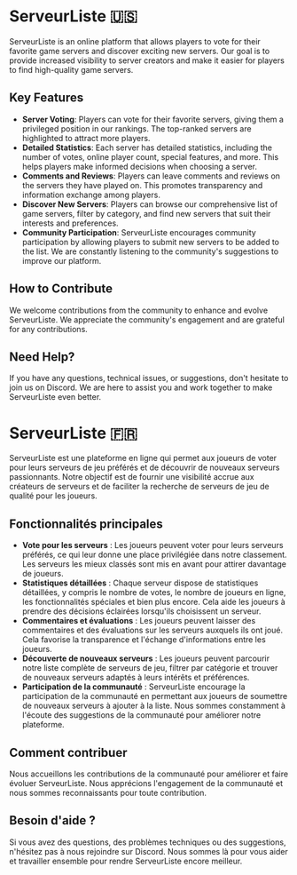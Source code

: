 # ServeurListe 🇺🇸

ServeurListe is an online platform that allows players to vote for their favorite game servers and discover exciting new servers. Our goal is to provide increased visibility to server creators and make it easier for players to find high-quality game servers.

## Key Features

- **Server Voting**: Players can vote for their favorite servers, giving them a privileged position in our rankings. The top-ranked servers are highlighted to attract more players.
- **Detailed Statistics**: Each server has detailed statistics, including the number of votes, online player count, special features, and more. This helps players make informed decisions when choosing a server.
- **Comments and Reviews**: Players can leave comments and reviews on the servers they have played on. This promotes transparency and information exchange among players.
- **Discover New Servers**: Players can browse our comprehensive list of game servers, filter by category, and find new servers that suit their interests and preferences.
- **Community Participation**: ServeurListe encourages community participation by allowing players to submit new servers to be added to the list. We are constantly listening to the community's suggestions to improve our platform.

## How to Contribute

We welcome contributions from the community to enhance and evolve ServeurListe. We appreciate the community's engagement and are grateful for any contributions.

## Need Help?

If you have any questions, technical issues, or suggestions, don't hesitate to join us on Discord. We are here to assist you and work together to make ServeurListe even better.


##


# ServeurListe 🇫🇷

ServeurListe est une plateforme en ligne qui permet aux joueurs de voter pour leurs serveurs de jeu préférés et de découvrir de nouveaux serveurs passionnants. Notre objectif est de fournir une visibilité accrue aux créateurs de serveurs et de faciliter la recherche de serveurs de jeu de qualité pour les joueurs.

## Fonctionnalités principales

- **Vote pour les serveurs** : Les joueurs peuvent voter pour leurs serveurs préférés, ce qui leur donne une place privilégiée dans notre classement. Les serveurs les mieux classés sont mis en avant pour attirer davantage de joueurs.
- **Statistiques détaillées** : Chaque serveur dispose de statistiques détaillées, y compris le nombre de votes, le nombre de joueurs en ligne, les fonctionnalités spéciales et bien plus encore. Cela aide les joueurs à prendre des décisions éclairées lorsqu'ils choisissent un serveur.
- **Commentaires et évaluations** : Les joueurs peuvent laisser des commentaires et des évaluations sur les serveurs auxquels ils ont joué. Cela favorise la transparence et l'échange d'informations entre les joueurs.
- **Découverte de nouveaux serveurs** : Les joueurs peuvent parcourir notre liste complète de serveurs de jeu, filtrer par catégorie et trouver de nouveaux serveurs adaptés à leurs intérêts et préférences.
- **Participation de la communauté** : ServeurListe encourage la participation de la communauté en permettant aux joueurs de soumettre de nouveaux serveurs à ajouter à la liste. Nous sommes constamment à l'écoute des suggestions de la communauté pour améliorer notre plateforme.

## Comment contribuer

Nous accueillons les contributions de la communauté pour améliorer et faire évoluer ServeurListe. Nous apprécions l'engagement de la communauté et nous sommes reconnaissants pour toute contribution.

## Besoin d'aide ?

Si vous avez des questions, des problèmes techniques ou des suggestions, n'hésitez pas à nous rejoindre sur Discord. Nous sommes là pour vous aider et travailler ensemble pour rendre ServeurListe encore meilleur.


